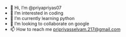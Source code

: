 - 👋 Hi, I’m @priyapriyas07
- 👀 I’m interested in coding
- 🌱 I’m currently learning python
- 💞️ I’m looking to collaborate on google
- 📫 How to reach me pripriyasselvam.217@gmail.com

<!---
priyapriyas07/priyapriyas07 is a ✨ special ✨ repository because its `README.md` (this file) appears on your GitHub profile.
You can click the Preview link to take a look at your changes.
--->
